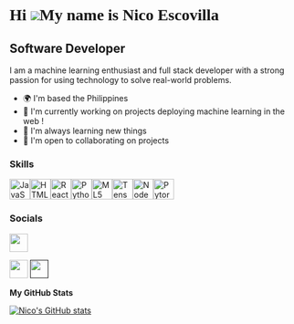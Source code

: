 
<style>
@font-face {
  font-family: cf;
  src: url('http://tide-check.rf.gd/font/fon.woff2');
}

.font {
  font-family: cf;
}
 </style>
<span class="font">Hi ![](https://user-images.githubusercontent.com/18350557/176309783-0785949b-9127-417c-8b55-ab5a4333674e.gif)My name is Nico Escovilla</span>
======================================================================================================================================

Software Developer 
--------------------

I am a machine learning enthusiast and full stack developer with a strong passion for using technology to solve real-world problems.

* 🌍  I'm based the Philippines 
* 🚀  I'm currently working on projects deploying machine learning in the web !
* 🧠  I'm always learning new things
* 🤝  I'm open to collaborating on projects 

### Skills


<p align="left">
<a href="https://developer.mozilla.org/en-US/docs/Web/JavaScript" target="_blank" rel="noreferrer"><img src="https://raw.githubusercontent.com/danielcranney/readme-generator/main/public/icons/skills/javascript-colored.svg" width="36" height="36" alt="JavaScript" /></a><a href="https://developer.mozilla.org/en-US/docs/Glossary/HTML5" target="_blank" rel="noreferrer"><img src="https://raw.githubusercontent.com/danielcranney/readme-generator/main/public/icons/skills/html5-colored.svg" width="36" height="36" alt="HTML5" /></a><a href="https://reactjs.org/" target="_blank" rel="noreferrer"><img src="https://raw.githubusercontent.com/danielcranney/readme-generator/main/public/icons/skills/react-colored.svg" width="36" height="36" alt="React" /></a><a href="https://www.gatsbyjs.com/" target="_blank" rel="noreferrer"><img src="https://raw.githubusercontent.com/danielcranney/readme-generator/main/public/icons/skills/python-colored.svg" width="36" height="36" alt="Python" /></a><a href="https://www.w3.org/TR/CSS/#css" target="_blank" rel="noreferrer"><img src="https://user-images.githubusercontent.com/10605821/41332516-2ee26714-6eac-11e8-83e4-a40b8761e764.png" width="36" height="36" alt="ML5" /></a><a href="https://getbootstrap.com/" target="_blank" rel="noreferrer"><img src="https://www.gstatic.com/devrel-devsite/prod/v4f875a1b81b7f452d4ad95ddc2e0847267daa183c4980c794500a8a63318384d/tensorflow/images/lockup.svg" width="36" height="36" alt="Tensorflow" /></a><a href="https://nodejs.org/en/" target="_blank" rel="noreferrer"><img src="https://raw.githubusercontent.com/danielcranney/readme-generator/main/public/icons/skills/nodejs-colored.svg" width="36" height="36" alt="NodeJS" /></a><a href="https://expressjs.com/" target="_blank" rel="noreferrer"><img src="https://upload.wikimedia.org/wikipedia/commons/9/96/Pytorch_logo.png" width="36" height="36" alt="Pytorch" /></a>
</p>


### Socials

<p align="left"> <a href="https://www.codepen.io/ris345" target="_blank" rel="noreferrer">

<img src="https://raw.githubusercontent.com/danielcranney/readme-generator/main/public/icons/socials/codepen.svg" width="32" height="32" /></a> 
<a href="https://www.github.com/nicoEXE" target="_blank" rel="noreferrer">


<img src="https://raw.githubusercontent.com/danielcranney/readme-generator/main/public/icons/socials/github.svg" width="32" height="32" /></a> 
<a href="" target="_blank" rel="noreferrer">
<img src="https://raw.githubusercontent.com/danielcranney/readme-generator/main/public/icons/socials/linkedin.svg" width="32" height="32" /></a>

</p>



<b>My GitHub Stats</b>

<a href="http://www.github.com/Ris345"><img src="https://github-readme-stats.vercel.app/api?username=nicoEXE&show_icons=true&hide=stars,prs,issues,contribs&title_color=0891b2&text_color=ffffff&icon_color=0891b2&bg_color=1c1917&hide_border=true&show_icons=true" alt="Nico's GitHub stats" /></a>
